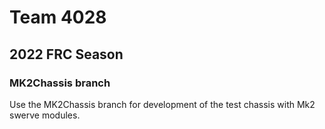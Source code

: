 # Team 4028
## 2022 FRC Season

### MK2Chassis branch
Use the MK2Chassis branch for development of the test chassis with Mk2 swerve modules. 
